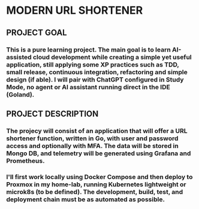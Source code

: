 # MODERN URL SHORTENER

## PROJECT GOAL
### This is a pure learning project. The main goal is to learn AI-assisted cloud development while creating a simple yet useful application, still applying some XP practices such as TDD, small release, continuous integration, refactoring and simple design (if able). I will pair with ChatGPT configured in  Study Mode, no agent or AI assistant running direct in the IDE (Goland).

## PROJECT DESCRIPTION
### The projecy will consist of an application that will offer a URL shortener function, written in Go, with user and password access and optionally with MFA. The data will be stored in Mongo DB, and telemetry will be generated using Grafana and Prometheus.
### I'll first work locally using Docker Compose and then deploy to Proxmox in my home-lab, running Kubernetes lightweight or microk8s (to be defined). The development, build, test, and deployment chain must be as automated as possible.
